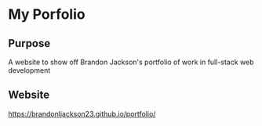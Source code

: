 # My Porfolio

## Purpose
A website to show off Brandon Jackson's portfolio of work in full-stack web development

## Website
https://brandonljackson23.github.io/portfolio/

